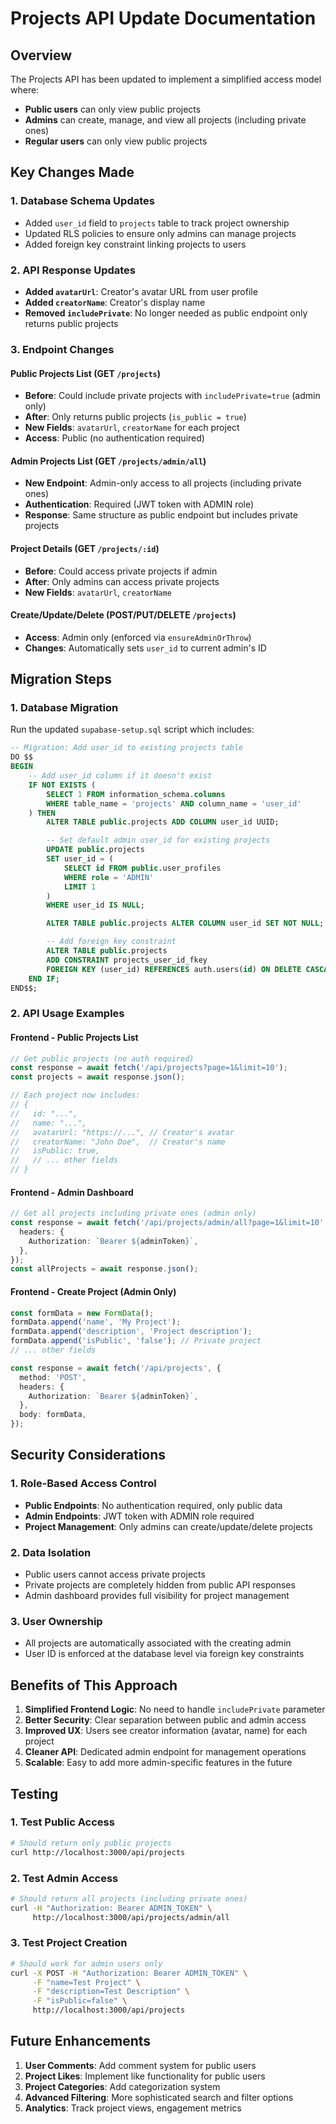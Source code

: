 # Projects API Update Documentation

## Overview

The Projects API has been updated to implement a simplified access model where:

- **Public users** can only view public projects
- **Admins** can create, manage, and view all projects (including private ones)
- **Regular users** can only view public projects

## Key Changes Made

### 1. Database Schema Updates

- Added `user_id` field to `projects` table to track project ownership
- Updated RLS policies to ensure only admins can manage projects
- Added foreign key constraint linking projects to users

### 2. API Response Updates

- **Added `avatarUrl`**: Creator's avatar URL from user profile
- **Added `creatorName`**: Creator's display name
- **Removed `includePrivate`**: No longer needed as public endpoint only returns public projects

### 3. Endpoint Changes

#### Public Projects List (GET `/projects`)

- **Before**: Could include private projects with `includePrivate=true` (admin only)
- **After**: Only returns public projects (`is_public = true`)
- **New Fields**: `avatarUrl`, `creatorName` for each project
- **Access**: Public (no authentication required)

#### Admin Projects List (GET `/projects/admin/all`)

- **New Endpoint**: Admin-only access to all projects (including private ones)
- **Authentication**: Required (JWT token with ADMIN role)
- **Response**: Same structure as public endpoint but includes private projects

#### Project Details (GET `/projects/:id`)

- **Before**: Could access private projects if admin
- **After**: Only admins can access private projects
- **New Fields**: `avatarUrl`, `creatorName`

#### Create/Update/Delete (POST/PUT/DELETE `/projects`)

- **Access**: Admin only (enforced via `ensureAdminOrThrow`)
- **Changes**: Automatically sets `user_id` to current admin's ID

## Migration Steps

### 1. Database Migration

Run the updated `supabase-setup.sql` script which includes:

```sql
-- Migration: Add user_id to existing projects table
DO $$
BEGIN
    -- Add user_id column if it doesn't exist
    IF NOT EXISTS (
        SELECT 1 FROM information_schema.columns
        WHERE table_name = 'projects' AND column_name = 'user_id'
    ) THEN
        ALTER TABLE public.projects ADD COLUMN user_id UUID;

        -- Set default admin user_id for existing projects
        UPDATE public.projects
        SET user_id = (
            SELECT id FROM public.user_profiles
            WHERE role = 'ADMIN'
            LIMIT 1
        )
        WHERE user_id IS NULL;

        ALTER TABLE public.projects ALTER COLUMN user_id SET NOT NULL;

        -- Add foreign key constraint
        ALTER TABLE public.projects
        ADD CONSTRAINT projects_user_id_fkey
        FOREIGN KEY (user_id) REFERENCES auth.users(id) ON DELETE CASCADE;
    END IF;
END$$;
```

### 2. API Usage Examples

#### Frontend - Public Projects List

```typescript
// Get public projects (no auth required)
const response = await fetch('/api/projects?page=1&limit=10');
const projects = await response.json();

// Each project now includes:
// {
//   id: "...",
//   name: "...",
//   avatarUrl: "https://...", // Creator's avatar
//   creatorName: "John Doe",  // Creator's name
//   isPublic: true,
//   // ... other fields
// }
```

#### Frontend - Admin Dashboard

```typescript
// Get all projects including private ones (admin only)
const response = await fetch('/api/projects/admin/all?page=1&limit=10', {
  headers: {
    Authorization: `Bearer ${adminToken}`,
  },
});
const allProjects = await response.json();
```

#### Frontend - Create Project (Admin Only)

```typescript
const formData = new FormData();
formData.append('name', 'My Project');
formData.append('description', 'Project description');
formData.append('isPublic', 'false'); // Private project
// ... other fields

const response = await fetch('/api/projects', {
  method: 'POST',
  headers: {
    Authorization: `Bearer ${adminToken}`,
  },
  body: formData,
});
```

## Security Considerations

### 1. Role-Based Access Control

- **Public Endpoints**: No authentication required, only public data
- **Admin Endpoints**: JWT token with ADMIN role required
- **Project Management**: Only admins can create/update/delete projects

### 2. Data Isolation

- Public users cannot access private projects
- Private projects are completely hidden from public API responses
- Admin dashboard provides full visibility for project management

### 3. User Ownership

- All projects are automatically associated with the creating admin
- User ID is enforced at the database level via foreign key constraints

## Benefits of This Approach

1. **Simplified Frontend Logic**: No need to handle `includePrivate` parameter
2. **Better Security**: Clear separation between public and admin access
3. **Improved UX**: Users see creator information (avatar, name) for each project
4. **Cleaner API**: Dedicated admin endpoint for management operations
5. **Scalable**: Easy to add more admin-specific features in the future

## Testing

### 1. Test Public Access

```bash
# Should return only public projects
curl http://localhost:3000/api/projects
```

### 2. Test Admin Access

```bash
# Should return all projects (including private ones)
curl -H "Authorization: Bearer ADMIN_TOKEN" \
     http://localhost:3000/api/projects/admin/all
```

### 3. Test Project Creation

```bash
# Should work for admin users only
curl -X POST -H "Authorization: Bearer ADMIN_TOKEN" \
     -F "name=Test Project" \
     -F "description=Test Description" \
     -F "isPublic=false" \
     http://localhost:3000/api/projects
```

## Future Enhancements

1. **User Comments**: Add comment system for public users
2. **Project Likes**: Implement like functionality for public users
3. **Project Categories**: Add categorization system
4. **Advanced Filtering**: More sophisticated search and filter options
5. **Analytics**: Track project views, engagement metrics

